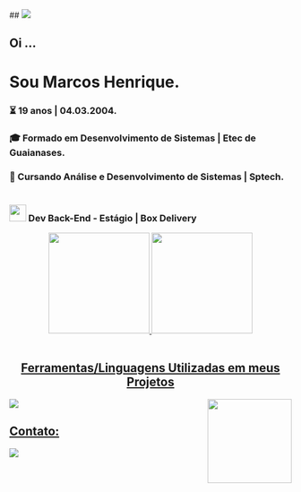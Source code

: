 
<span align="center">
## <img src="https://user-images.githubusercontent.com/56117129/180338279-b0b101f3-98fc-4883-ae4f-f3bc5faa2e04.png">
</span>

<br>
<div align="left" style="">
<h2> Oi  ...</h2>
<h1>Sou Marcos Henrique.</h1>
<h3>⏳ 19 anos | 04.03.2004.</h3>
<h3>🎓 Formado em Desenvolvimento de Sistemas | Etec de Guaianases.</h3>
<h3>📘 Cursando Análise e Desenvolvimento de Sistemas | Sptech.</h3>


<h3 style="display:inline-block"><img height="30px"width="30px"src="https://i0.wp.com/teste708191542.wpcomstaging.com/wp-content/uploads/2022/05/Box-Delivery.png?fit=2000%2C2000&ssl=1"> Dev Back-End - Estágio | Box Delivery</h3>


</div>
<div align="center"> <a href="https://github.com/Marcos-Henriq"> <img height="180em" src="https://github-readme-stats.vercel.app/api?username=Marcos-Henriq&show_icons=true&theme=dark&include_all_commits=true&count_private=true"/> <img height="180em" src="https://github-readme-stats.vercel.app/api/top-langs/?username=Marcos-Henriq&layout=compact&langs_count=7&theme=dark"/> </div>
<!--<img src="https://activity-graph.herokuapp.com/graph?username=Marcos-Henriq&bg_color=000000&color=edffff&line=00ffff&point=ffffff&area=true&hide_border=true&radius=11">-->
<br>
<div >
<h2 align="center">Ferramentas/Linguagens Utilizadas em meus Projetos</h2>
<img src="https://skillicons.dev/icons?i=js,html,css,git,java,laravel,php,figma,mysql,bootstrap,docker">
<img align="right" src="https://c.tenor.com/ebsXZlhpxEQAAAAC/gon-freecss-hxh.gif" width="150px">
</div>
<div>

<h2> Contato:</h2>
<a href="https://discord.com/users/448230589774954496"><img src="https://img.shields.io/badge/Discord-5865F2?style=for-the-badge&logo=discord&logoColor=white"></a>
